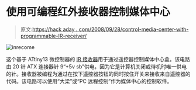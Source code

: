 # 使用可编程红外接收器控制媒体中心

> 原文:[https://hack aday . com/2008/09/28/control-media-center-with-programmable-IR-receiver/](https://hackaday.com/2008/09/28/control-media-center-with-programmable-ir-receiver/)

![](../Images/7bec08ea5048f99808f965702842a07c.png "inrecome")

这个基于 ATtiny13 微控制器的 [IR 接收器](http://www.serasidis.gr/circuits/InReCoMe/InReCoMe.htm)用于通过遥控器控制媒体中心盒。该电路由 20 针 ATX 连接器针 9“+5v sb”供电，因为它是计算机关闭或待机时唯一供电的针。接收器被编程为通过在按下遥控器按钮的同时按住开关来接收来自遥控器的代码。该电路可以使用“大梁”或“PC 远程控制”作为媒体中心的控制软件。
